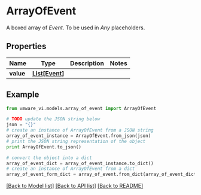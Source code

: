 # ArrayOfEvent

A boxed array of *Event*. To be used in *Any* placeholders. 

## Properties
Name | Type | Description | Notes
------------ | ------------- | ------------- | -------------
**value** | [**List[Event]**](Event.md) |  | 

## Example

```python
from vmware_vi.models.array_of_event import ArrayOfEvent

# TODO update the JSON string below
json = "{}"
# create an instance of ArrayOfEvent from a JSON string
array_of_event_instance = ArrayOfEvent.from_json(json)
# print the JSON string representation of the object
print ArrayOfEvent.to_json()

# convert the object into a dict
array_of_event_dict = array_of_event_instance.to_dict()
# create an instance of ArrayOfEvent from a dict
array_of_event_form_dict = array_of_event.from_dict(array_of_event_dict)
```
[[Back to Model list]](../README.md#documentation-for-models) [[Back to API list]](../README.md#documentation-for-api-endpoints) [[Back to README]](../README.md)


